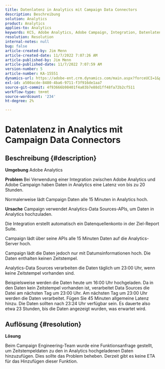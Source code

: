 ```yaml
---
title: Datenlatenz in Analytics mit Campaign Data Connectors
description: Beschreibung
solution: Analytics
product: Analytics
applies-to: Analytics
keywords: KCS, Adobe Analytics, Adobe Campaign, Integration, Datenlatenz, Campaign Data Connectors, Zeitstempel, Zeitstempel
resolution: Resolution
internal-notes: null
bug: false
article-created-by: Jim Menn
article-created-date: 11/7/2022 7:07:26 AM
article-published-by: Jim Menn
article-published-date: 11/7/2022 7:07:59 AM
version-number: 5
article-number: KA-15551
dynamics-url: https://adobe-ent.crm.dynamics.com/main.aspx?forceUCI=1&pagetype=entityrecord&etn=knowledgearticle&id=a15466d0-6a5e-ed11-9561-6045bd0065f9
exl-id: a500acde-8480-4ba6-9711-f3f916de1aa7
source-git-commit: 4f93666b98401f4a03b7e88d1ff48fa72b2cf511
workflow-type: tm+mt
source-wordcount: '234'
ht-degree: 2%

---
```


# Datenlatenz in Analytics mit Campaign Data Connectors

## Beschreibung {#description}


<b>Umgebung</b>
Adobe Analytics

<b>Problem</b>
Bei Verwendung einer Integration zwischen Adobe Analytics und Adobe Campaign haben Daten in Analytics eine Latenz von bis zu 20 Stunden.

Normalerweise lädt Campaign Daten alle 15 Minuten in Analytics hoch.

<b>Ursache</b>
Campaign verwendet Analytics-Data Sources-APIs, um Daten in Analytics hochzuladen.

Die Integration erstellt automatisch ein Datenquellenkonto in der Ziel-Report Suite.

Campaign lädt über seine APIs alle 15 Minuten Daten auf die Analytics-Server hoch.

Campaign lädt die Daten jedoch nur mit Datumsinformationen hoch. Die Daten enthalten keinen Zeitstempel.

Analytics-Data Sources verarbeiten die Daten täglich um 23:00 Uhr, wenn keine Zeitstempel vorhanden sind.

Beispielsweise werden die Daten heute um 16:00 Uhr hochgeladen. Da in den Daten kein Zeitstempel vorhanden ist, verarbeitet Data Sources die Datei am nächsten Tag um 23:00 Uhr. Am nächsten Tag um 23:00 Uhr werden die Daten verarbeitet. Fügen Sie 45 Minuten allgemeine Latenz hinzu. Die Daten sollten nach 23:24 Uhr verfügbar sein. Es dauerte also etwa 23 Stunden, bis die Daten angezeigt wurden, was erwartet wird.


## Auflösung {#resolution}


<b>Lösung</b>

Beim Campaign Engineering-Team wurde eine Funktionsanfrage gestellt, um Zeitstempeldaten zu den in Analytics hochgeladenen Daten hinzuzufügen. Dies sollte das Problem beheben. Derzeit gibt es keine ETA für das Hinzufügen dieser Funktion.
